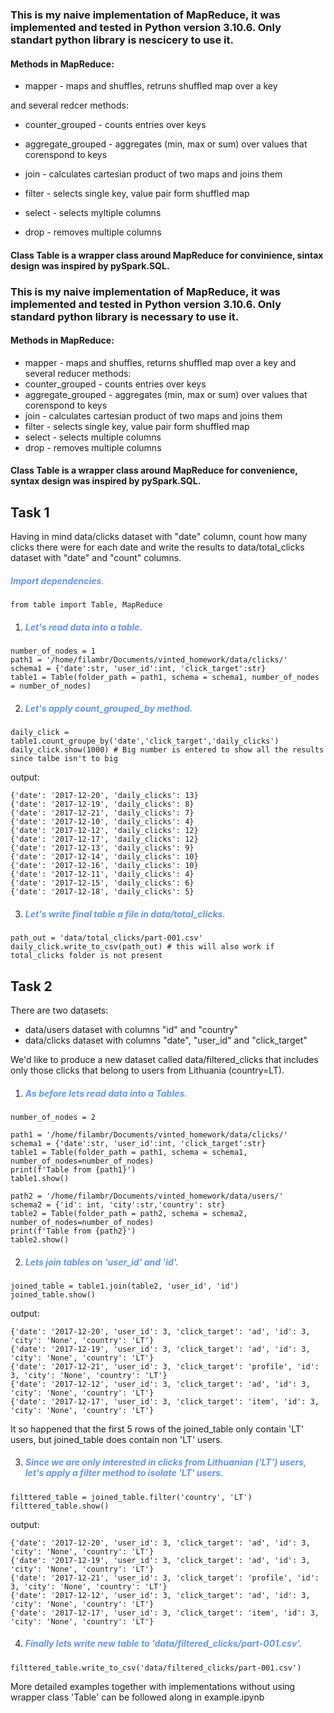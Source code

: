 ### This is my naive implementation of MapReduce, it was implemented and tested in Python version 3.10.6. Only standart python library is nescicery to use it. 

#### Methods in MapReduce:

* mapper - maps and shuffles, retruns shuffled map over a key

and several redcer methods: 

* counter_grouped - counts entries over keys

* aggregate_grouped - aggregates (min, max or sum) over values that corenspond to keys

* join - calculates cartesian product of two maps and joins them

* filter - selects single key, value pair form shuffled map 

* select - selects myltiple columns

* drop - removes multiple columns



#### Class Table is a wrapper class around MapReduce for convinience, sintax design was inspired by pySpark.SQL.

### This is my naive implementation of MapReduce, it was implemented and tested in Python version 3.10.6. Only standard python library is necessary to use it.

#### Methods in MapReduce:
* mapper - maps and shuffles, returns shuffled map over a key and several reducer methods:
* counter_grouped - counts entries over keys
* aggregate_grouped - aggregates (min, max or sum) over values that corenspond to keys
* join - calculates cartesian product of two maps and joins them
* filter - selects single key, value pair form shuffled map
* select - selects multiple columns
* drop - removes multiple columns


#### Class Table is a wrapper class around MapReduce for convenience, syntax design was inspired by pySpark.SQL.


## Task 1 
Having in mind data/clicks dataset with "date" column, count how many clicks there were for each date and write the results to data/total_clicks dataset with "date" and "count" columns.

 ##### <span style="color:CornflowerBlue ">Import dependencies.</span>

```
from table import Table, MapReduce
```
1. ##### <span style="color:CornflowerBlue ">Let's read data into a table.</span>

```
number_of_nodes = 1
path1 = '/home/filambr/Documents/vinted_homework/data/clicks/'
schema1 = {'date':str, 'user_id':int, 'click_target':str}
table1 = Table(folder_path = path1, schema = schema1, number_of_nodes = number_of_nodes) 
```
2. ##### <span style="color:CornflowerBlue ">Let's apply count_grouped_by method.</span>

```
daily_click = table1.count_groupe_by('date','click_target','daily_clicks')
daily_click.show(1000) # Big number is entered to show all the results since talbe isn't to big
```
output:

    {'date': '2017-12-20', 'daily_clicks': 13}
    {'date': '2017-12-19', 'daily_clicks': 8}
    {'date': '2017-12-21', 'daily_clicks': 7}
    {'date': '2017-12-10', 'daily_clicks': 4}
    {'date': '2017-12-12', 'daily_clicks': 12}
    {'date': '2017-12-17', 'daily_clicks': 12}
    {'date': '2017-12-13', 'daily_clicks': 9}
    {'date': '2017-12-14', 'daily_clicks': 10}
    {'date': '2017-12-16', 'daily_clicks': 10}
    {'date': '2017-12-11', 'daily_clicks': 4}
    {'date': '2017-12-15', 'daily_clicks': 6}
    {'date': '2017-12-18', 'daily_clicks': 5}

3. ##### <span style="color:CornflowerBlue ">Let's write final table a file in data/total_clicks.</span>
```
path_out = 'data/total_clicks/part-001.csv'
daily_click.write_to_csv(path_out) # this will also work if total_clicks folder is not present
```
## Task 2  

There are two datasets:

* data/users dataset with columns "id" and "country"
* data/clicks dataset with columns "date", "user_id" and "click_target"

We'd like to produce a new dataset called data/filtered_clicks that includes only those clicks that belong to users from Lithuania (country=LT).

1. ##### <span style="color:CornflowerBlue ">As before lets read data into a Tables.</span>

```
number_of_nodes = 2

path1 = '/home/filambr/Documents/vinted_homework/data/clicks/'
schema1 = {'date':str, 'user_id':int, 'click_target':str}
table1 = Table(folder_path = path1, schema = schema1,  number_of_nodes=number_of_nodes) 
print(f'Table from {path1}')
table1.show()

path2 = '/home/filambr/Documents/vinted_homework/data/users/'
schema2 = {'id': int, 'city':str,'country': str}
table2 = Table(folder_path = path2, schema = schema2, number_of_nodes=number_of_nodes) 
print(f'Table from {path2}')
table2.show()
```

2. ##### <span style="color:CornflowerBlue ">Lets join tables on 'user_id' and 'id'.</span>

```
joined_table = table1.join(table2, 'user_id', 'id')
joined_table.show()
```
output:

    {'date': '2017-12-20', 'user_id': 3, 'click_target': 'ad', 'id': 3, 'city': 'None', 'country': 'LT'}
    {'date': '2017-12-19', 'user_id': 3, 'click_target': 'ad', 'id': 3, 'city': 'None', 'country': 'LT'}
    {'date': '2017-12-21', 'user_id': 3, 'click_target': 'profile', 'id': 3, 'city': 'None', 'country': 'LT'}
    {'date': '2017-12-12', 'user_id': 3, 'click_target': 'ad', 'id': 3, 'city': 'None', 'country': 'LT'}
    {'date': '2017-12-17', 'user_id': 3, 'click_target': 'item', 'id': 3, 'city': 'None', 'country': 'LT'}

It so happened that the first 5 rows of the joined_table only contain 'LT' users, but joined_table does contain non 'LT' users.


3. ##### <span style="color:CornflowerBlue ">Since we are only interested in clicks from Lithuanian ('LT') users, let's apply a filter method to isolate 'LT' users.</span>

```
filttered_table = joined_table.filter('country', 'LT')
filttered_table.show()
```
output:

    {'date': '2017-12-20', 'user_id': 3, 'click_target': 'ad', 'id': 3, 'city': 'None', 'country': 'LT'}
    {'date': '2017-12-19', 'user_id': 3, 'click_target': 'ad', 'id': 3, 'city': 'None', 'country': 'LT'}
    {'date': '2017-12-21', 'user_id': 3, 'click_target': 'profile', 'id': 3, 'city': 'None', 'country': 'LT'}
    {'date': '2017-12-12', 'user_id': 3, 'click_target': 'ad', 'id': 3, 'city': 'None', 'country': 'LT'}
    {'date': '2017-12-17', 'user_id': 3, 'click_target': 'item', 'id': 3, 'city': 'None', 'country': 'LT'}


4. ##### <span style="color:CornflowerBlue ">Finally lets write new table to 'data/filtered_clicks/part-001.csv'.</span>


```
filttered_table.write_to_csv('data/filtered_clicks/part-001.csv') 
```

More detailed examples together with implementations without using wrapper class 'Table' can be followed along in example.ipynb
